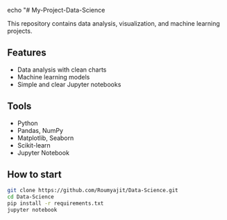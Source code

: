 echo "# My-Project-Data-Science

This repository contains data analysis, visualization, and machine learning projects.

## Features
- Data analysis with clean charts
- Machine learning models
- Simple and clear Jupyter notebooks

## Tools
- Python
- Pandas, NumPy
- Matplotlib, Seaborn
- Scikit-learn
- Jupyter Notebook

## How to start
```bash
git clone https://github.com/Roumyajit/Data-Science.git
cd Data-Science
pip install -r requirements.txt
jupyter notebook
